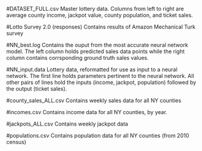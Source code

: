 #DATASET_FULL.csv
Master lottery data. Columns from left to right are average county income, jackpot value, county population, and ticket sales.

#Lotto Survey 2.0 (responses)
Contains results of Amazon Mechanical Turk survey

#NN_best.log
Contains the ouput from the most accurate neural network model. The left column holds predicted sales data points while the right column contains corrsponding ground truth sales values.

#NN_input.data
Lottery data, reformatted for use as input to a neural network.  The first line holds parameters pertinent to the neural network. All other pairs of lines hold the inputs (income, jackpot, population) followed by the output (ticket sales).

#county_sales_ALL.csv
Contains weekly sales data for all NY counties

#incomes.csv
Contains income data for all NY counties, by year.

#jackpots_ALL.csv
Contains weekly jackpot data

#populations.csv
Contains population data for all NY counties (from 2010 census)
